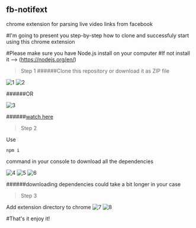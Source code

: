 ## fb-notifext
chrome extension for parsing live video links from facebook

#I'm going to present you step-by-step how to clone and successfuly start using this chrome extension

#Please make sure you have Node.js install on your computer
#If not install it --> (https://nodejs.org/en/)

>Step 1
######Clone this repository or download it as ZIP file

![1](https://ibb.co/mTh4P53)
![2](https://ibb.co/HVkp5fj)

######OR

![3](https://ibb.co/R7SL4qP)

######[watch here](https://docs.github.com/en/repositories/creating-and-managing-repositories/cloning-a-repository)

>Step 2

Use

```
npm i
```

command in your console to download all the dependencies

![4](https://ibb.co/ZJmpyh4)
![5](https://ibb.co/q5Lj02L)
![6](https://ibb.co/tqRzY8S)

######downloading dependencies could take a bit longer in your case

>Step 3

Add extension directory to chrome
![7](https://ibb.co/M9PxRcS)
![8](https://ibb.co/1T6hW45)

#That's it enjoy it!
